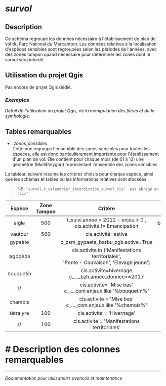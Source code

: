  # _survol_
 ## Description
 Ce schéma regroupe les données nécessaire à l'établissement de plan de vol du Parc National du Mercantour. 
 Les données relatives à la localisation d'espèces sensibles sont regroupées selon les périodes de l'années, 
 avec des zones tampon quand nécessaire pour déterminer les zones dont le survol sera interdit. 


 ## Utilisation du projet Qgis
Pas encore de projet Qgis dédié.

### _Exemples_
_Détail de l'utilisation du projet Qgis, de la manipulation des filtres et de la symbologie._

## Tables remarquables
 - _.zones_sensibles_ </br>
 Cette vue regroupe l'ensemble des zones sensibles pour toutes les espèces, elle est donc particulièrement importante pour l'établissement d'un plan 
 de vol. Elle contient pour chaque mois (de 01 à 12) une géométrie (MultiPolygon) représentant l'ensemble des zones sensibles. 

 Le tableau suivant résume les critères choisis pour chaque espèce, ainsi que les schémas et tables où les informations relatives sont stockées. 

 > NB: `"survol.t_calendrier_interdiction_survol_cis"  est abrégé en "cis"`

|Espèce|Zone Tampon|Critère|Schéma|table|
| :--:|:--: |:--:|:--:|:--:|
|aigle|500 | t_suivi.annee > 2012 - enjeu > 0 , </br>cis.activité != Emancipation| bd_aigle_royal|t_suivi_repro - </br >tr_codes_repro - c_aires|
|vautour| 500 | cis.activité=estive|faune|c_vautour_fauve_dortoir_vfd|
| gypaète| | c_zsm_gypaete_barbu_zgb.active=True|faune|c_zsm_gypaete_barbu_zgb|
|lagopède| | cis.activite in ('Manifestations territoriales', </br>'Ponte - Couvaison', 'Elevage jeune')|faune|c_lago_zone_repro_lzr|
|bouquetin| | cis.activite=hivernage </br> c_...\_bzh.annee_donnee>=2017 |faune|c_bouquetin_zone_hivernage_bzh |
|//||cis.activite= 'Mise bas' </br> c_..._com.enjeux like '%bouquetin%'|faune| c_ongules_misebas_com|
|chamois| | cis.activite = 'Mise bas'</br>c_..._com.enjeux like '%chamois%'|faune|c_ongules_misebas_com|
|tétralyre|100|cis.activite = 'Hivernage'|faune|c_tly_zone_quietude_tzq|
|//|100|cis.activite = 'Manifestations territoriales'|faune|c_tly_quartier_comptage_chant_tqc|



#	# Description des colonnes remarquables
<!--
Attention: Ne sont décrites ici que les colonnes remarquables, ou dont le nom pourrait prêter à confusion. 

#### table_1
| Nom de la colonne      | Type | Description     |
| :---        |    :----:   |          :---: |
| n_truc      | (PK) int       | c'est le numéro du truc   |
| nom_truc   | string        | c'est le nom du fameux truc      |

#### table_2
| Nom de la colonne      | Type | Description     |
| :---        |    :----:   |          :---: |
| n_machin      | int       | c'est le numéro du machin   |
| n_truc   | string        | c'est le numéro du truc      |

#### table_3
| Nom de la colonne      | Type | Description     |
| :---        |    :----:   |          :---: |
|...      |...       |...   |

-->


_____
_Documentation pour utilisateurs avancés et maintenance_

<!--
## Exemples de Requêtes
_Quelques exemples de requêtes toutes écrites qui permettent de faire des trucs_

```postgreSQL
--Requête pour avoir tous les trucs commençant par "a" ou "A"
SELECT *
FROM table_1
WHERE nom_truc ILIKE 'a%'
```

## Dépendances

table_3 mise à jour à partir de **schema1.table_46** et **schema3.table_18**



## Code de création des tables

[lien](./README.md)
-->